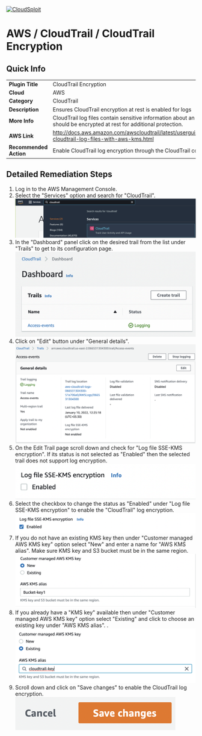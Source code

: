 [![CloudSploit](https://cloudsploit.com/img/logo-new-big-text-100.png "CloudSploit")](https://cloudsploit.com)

# AWS / CloudTrail / CloudTrail Encryption

## Quick Info

| | |
|-|-|
| **Plugin Title** | CloudTrail Encryption |
| **Cloud** | AWS |
| **Category** | CloudTrail |
| **Description** | Ensures CloudTrail encryption at rest is enabled for logs |
| **More Info** | CloudTrail log files contain sensitive information about an account and should be encrypted at rest for additional protection. |
| **AWS Link** | http://docs.aws.amazon.com/awscloudtrail/latest/userguide/encrypting-cloudtrail-log-files-with-aws-kms.html |
| **Recommended Action** | Enable CloudTrail log encryption through the CloudTrail console or API. |

## Detailed Remediation Steps
1. Log in to the AWS Management Console.
2. Select the "Services" option and search for "CloudTrail".</br><img src="/resources/aws/cloudtrail/cloudtrail-encryption/step2.png"/>
3. In the "Dashboard" panel click on the desired trail from the list under "Trails" to get to its configuration page.</br> <img src="/resources/aws/cloudtrail/cloudtrail-encryption/step3.png"/>
4. Click on "Edit" button under "General details".</br><img src="/resources/aws/cloudtrail/cloudtrail-encryption/step4.png"/>
5. On the Edit Trail page scroll down and check for "Log file SSE-KMS encryption". If its status is not selected as "Enabled" then the selected trail does not support log encryption.</br><img src="/resources/aws/cloudtrail/cloudtrail-encryption/step5.png"/>
6. Select the checkbox to change the status as "Enabled" under "Log file SSE-KMS encryption" to enable the "CloudTrail" log encryption. </br> <img src="/resources/aws/cloudtrail/cloudtrail-encryption/step6.png"/>
7. If you do not have an existing KMS key then under "Customer managed AWS KMS key" option select "New" and enter a name for "AWS KMS alias". Make sure KMS key and S3 bucket must be in the same region.</br><img src="/resources/aws/cloudtrail/cloudtrail-encryption/step7.png"/>
8. If you already have a "KMS key" available then under "Customer managed AWS KMS key" option select "Existing" and click to choose an existing key under "AWS KMS alias".
.</br><img src="/resources/aws/cloudtrail/cloudtrail-encryption/step8.png"/>
9. Scroll down and click on "Save changes" to enable the CloudTrail log encryption.</br><img src="/resources/aws/cloudtrail/cloudtrail-encryption/step9.png"/>
